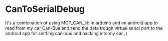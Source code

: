 # CanToSerialDebug
It's a combination of using MCP_CAN_lib in arduino and an android app to read from my car Can-Bus and send the data trough virtual serial port to the android app for sniffing can-bus and hacking into my car ;)
